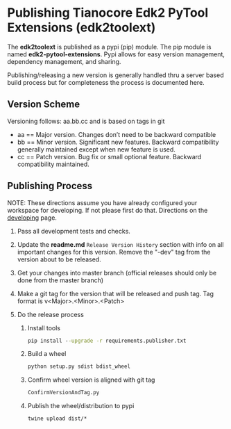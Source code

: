 # Publishing Tianocore Edk2 PyTool Extensions (edk2toolext)

The __edk2toolext__ is published as a pypi (pip) module.  The pip module is
named __edk2-pytool-extensions__.  Pypi allows for easy version management,
dependency management, and sharing.

Publishing/releasing a new version is generally handled thru a server based
build process but for completeness the process is documented here.

## Version Scheme

Versioning follows: aa.bb.cc and is based on tags in git

* aa == Major version.  Changes don’t need to be backward compatible
* bb == Minor version.  Significant new features.  Backward compatibility
  generally maintained except when new feature is used.
* cc == Patch version.  Bug fix or small optional feature.  Backward
  compatibility maintained.

## Publishing Process

NOTE: These directions assume you have already configured your workspace for
developing.  If not please first do that.  Directions on the
[developing](developing.md) page.

1. Pass all development tests and checks.
2. Update the __readme.md__ `Release Version History` section with info on all
   important changes for this version.  Remove the "-dev" tag from the version
   about to be released.
3. Get your changes into master branch (official releases should only be done
   from the master branch)
4. Make a git tag for the version that will be released and push tag.  Tag
   format is v\<Major>.\<Minor>.\<Patch>
5. Do the release process

    1. Install tools

        ``` cmd
        pip install --upgrade -r requirements.publisher.txt
        ```

    2. Build a wheel

        ``` cmd
        python setup.py sdist bdist_wheel
        ```

    3. Confirm wheel version is aligned with git tag

        ``` cmd
        ConfirmVersionAndTag.py
        ```

    4. Publish the wheel/distribution to pypi

        ``` cmd
        twine upload dist/*
        ```
